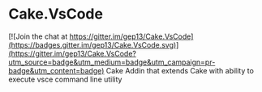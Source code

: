 # Cake.VsCode

[![Join the chat at https://gitter.im/gep13/Cake.VsCode](https://badges.gitter.im/gep13/Cake.VsCode.svg)](https://gitter.im/gep13/Cake.VsCode?utm_source=badge&utm_medium=badge&utm_campaign=pr-badge&utm_content=badge)
Cake Addin that extends Cake with ability to execute vsce command line utility
